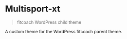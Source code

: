 # Multisport-xt
> fitcoach WordPress child theme

A custom theme for the WordPress fitcoach parent theme.
